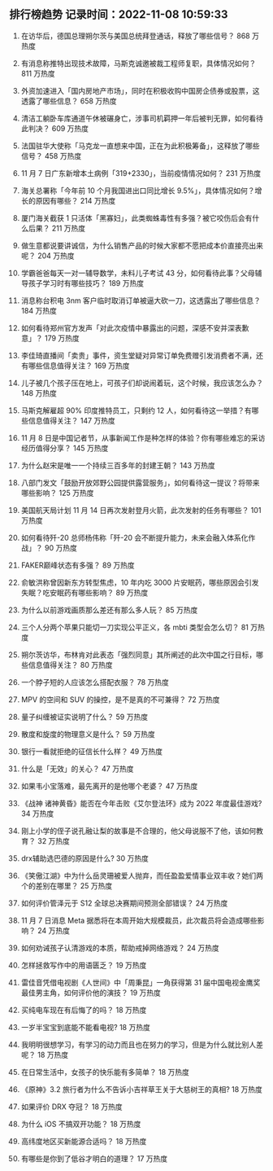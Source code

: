 
## 排行榜趋势 记录时间：2022-11-08 10:59:33
  
  1. 在访华后，德国总理朔尔茨与美国总统拜登通话，释放了哪些信号？ 868 万热度
    
  2. 有消息称推特出现技术故障，马斯克诚邀被裁工程师复职，具体情况如何？ 811 万热度
    
  3. 外资加速进入「国内房地产市场」，同时在积极收购中国房企债券或股票，这透露了哪些信息？ 658 万热度
    
  4. 清洁工躺卧车库通道午休被碾身亡，涉事司机羁押一年后被判无罪，如何看待此判决？ 609 万热度
    
  5. 法国驻华大使称「马克龙一直想来中国，正在为此积极筹备」，这释放了哪些信号？ 458 万热度
    
  6. 11 月 7 日广东新增本土病例「319+2330」，当前疫情情况如何？ 231 万热度
    
  7. 海关总署称「今年前 10 个月我国进出口同比增长  9.5%」，具体情况如何？增长的原因有哪些？ 214 万热度
    
  8. 厦门海关截获 1 只活体「黑寡妇」，此类蜘蛛毒性有多强？被它咬伤后会有什么后果？ 211 万热度
    
  9. 做生意都说要讲诚信，为什么销售产品的时候大家都不愿把成本价直接亮出来呢？ 204 万热度
    
  10. 学霸爸爸每天一对一辅导数学，未料儿子考试 43 分，如何看待此事？父母辅导孩子学习时有哪些技巧？ 189 万热度
    
  11. 消息称台积电 3nm 客户临时取消订单被逼大砍一刀，这透露出了哪些信息？ 184 万热度
    
  12. 如何看待郑州官方发声「对此次疫情中暴露出的问题，深感不安并深表歉意」？ 179 万热度
    
  13. 李佳琦直播间「卖贵」事件，资生堂疑对异常订单免费赠引发消费者不满，还有哪些信息值得关注？ 169 万热度
    
  14. 儿子被几个孩子压在地上，可孩子们却说闹着玩，这个时候，我应该怎么办？ 148 万热度
    
  15. 马斯克解雇超 90% 印度推特员工，只剩约 12 人，如何看待这一举措？有哪些信息值得关注？ 147 万热度
    
  16. 11 月 8 日是中国记者节，从事新闻工作是种怎样的体验？你有哪些难忘的采访经历值得分享？ 145 万热度
    
  17. 为什么赵宋是唯一一个持续三百多年的封建王朝？ 143 万热度
    
  18. 八部门发文「鼓励开放郊野公园提供露营服务」，如何看待这一提议？将带来哪些影响？ 125 万热度
    
  19. 美国航天局计划 11 月 14 日再次发射登月火箭，此次发射的任务有哪些？ 101 万热度
    
  20. 如何看待歼-20 总师杨伟称「歼-20 会不断提升能力，未来会融入体系化作战」？ 90 万热度
    
  21. FAKER巅峰状态有多强？ 89 万热度
    
  22. 俞敏洪称曾因新东方转型焦虑，10 年内吃 3000 片安眠药，哪些原因会引发失眠？吃安眠药有哪些影响？ 89 万热度
    
  23. 为什么以前游戏画质那么差还有那么多人玩？ 85 万热度
    
  24. 三个人分两个苹果只能切一刀实现公平正义，各 mbti 类型会怎么切？ 81 万热度
    
  25. 朔尔茨访华，布林肯对此表态「强烈同意」其所阐述的此次中国之行目标，哪些信息值得关注？ 80 万热度
    
  26. 一个脖子短的人应该怎么搭配衣服？ 78 万热度
    
  27. MPV 的空间和 SUV 的操控，是不是真的不可兼得？ 72 万热度
    
  28. 量子纠缠被证实说明了什么？ 59 万热度
    
  29. 散度和旋度的物理意义是什么？ 59 万热度
    
  30. 银行一看就拒绝的征信长什么样？ 49 万热度
    
  31. 什么是「无效」的关心？ 47 万热度
    
  32. 如果韦小宝落难，最先离开的是他哪个老婆？ 47 万热度
    
  33. 《战神 诸神黄昏》能否在今年击败《艾尔登法环》成为 2022 年度最佳游戏? 34 万热度
    
  34. 刚上小学的侄子说孔融让梨的故事是不合理的，他父母说服不了他，该如何教育？ 32 万热度
    
  35. drx辅助选巴德的原因是什么? 30 万热度
    
  36. 《笑傲江湖》中为什么岳灵珊被爱人抛弃，而任盈盈爱情事业双丰收？她们两个的差别在哪里？ 25 万热度
    
  37. 如何评价管泽元于 S12 全球总决赛期间预测全部错误？ 24 万热度
    
  38. 11 月 7 日消息 Meta 据悉将在本周开始大规模裁员，此次裁员将会造成哪些影响？ 24 万热度
    
  39. 如何劝诫孩子认清游戏的本质，帮助戒掉网络游戏？ 24 万热度
    
  40. 怎样拯救写作中的用语匮乏？ 19 万热度
    
  41. 雷佳音凭借电视剧《人世间》中「周秉昆」一角获得第 31 届中国电视金鹰奖最佳男主角，如何评价他的演技？ 19 万热度
    
  42. 买纯电车现在有后悔了的吗？ 18 万热度
    
  43. 一岁半宝宝到底能不能看电视? 18 万热度
    
  44. 我明明很想学习，有学习的动力而且也在努力的学习，但是为什么就比别人差呢？ 18 万热度
    
  45. 在日常生活中，女孩子的快乐能有多简单？ 18 万热度
    
  46. 《原神》3.2 旅行者为什么不告诉小吉祥草王关于大慈树王的真相? 18 万热度
    
  47. 如果评价 DRX 夺冠？ 18 万热度
    
  48. 为什么 iOS 不搞双开功能？ 18 万热度
    
  49. 高纬度地区买新能源合适吗？ 18 万热度
    
  50. 有哪些是你到了低谷才明白的道理？ 17 万热度
    